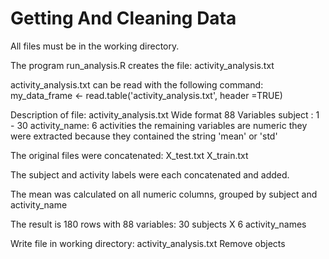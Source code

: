 # Getting And Cleaning Data

All files must be in the working directory.


The program run_analysis.R creates the file: activity_analysis.txt

activity_analysis.txt can be read with the following command: 
my_data_frame <- read.table('activity_analysis.txt', header =TRUE)


Description of file: activity_analysis.txt
Wide format
88 Variables
subject : 1 - 30
activity_name: 6 activities
the remaining variables are numeric
they were extracted because they contained the string 'mean' or 'std'

The original files were concatenated:
X_test.txt
X_train.txt 

The subject and activity labels were each concatenated and added.

The mean was calculated on all numeric columns, grouped by subject and activity_name

The result is 180 rows with 88 variables: 30 subjects X 6 activity_names

Write file in working directory: activity_analysis.txt
Remove objects
